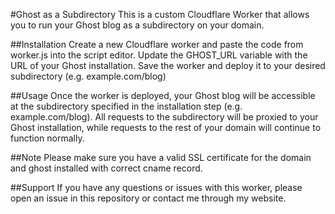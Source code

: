 #Ghost as a Subdirectory
This is a custom Cloudflare Worker that allows you to run your Ghost blog as a subdirectory on your domain.

##Installation
Create a new Cloudflare worker and paste the code from worker.js into the script editor.
Update the GHOST_URL variable with the URL of your Ghost installation.
Save the worker and deploy it to your desired subdirectory (e.g. example.com/blog)

##Usage
Once the worker is deployed, your Ghost blog will be accessible at the subdirectory specified in the installation step (e.g. example.com/blog). All requests to the subdirectory will be proxied to your Ghost installation, while requests to the rest of your domain will continue to function normally.

##Note
Please make sure you have a valid SSL certificate for the domain and ghost installed with correct cname record.

##Support
If you have any questions or issues with this worker, please open an issue in this repository or contact me through my website.
